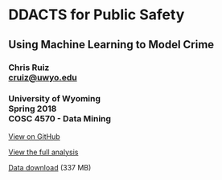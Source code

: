 #  DDACTS for Public Safety
## Using Machine Learning to Model Crime
### Chris Ruiz<br>cruiz@uwyo.edu
### University of Wyoming<br>Spring 2018<br>COSC 4570 - Data Mining

[View on GitHub](https://github.com/larf-io/DDACTS2018)  

[View the full analysis](http://nbviewer.jupyter.org/github/larf-io/DDACTS2018/blob/master/DDACTS%20for%20Public%20Safety.ipynb)  

[Data download](https://uwy-my.sharepoint.com/:u:/g/personal/cruiz_uwyo_edu/EUFUXaE2bAVGuRacYKqEY2gBBmodXRBMdpkkOKRSP_CMuw?e=cKdp7B) (337 MB)